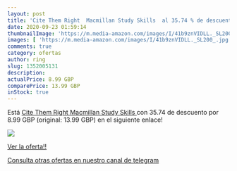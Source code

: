 ```yaml
---
layout: post
title: 'Cite Them Right  Macmillan Study Skills  al 35.74 % de descuento'
date: 2020-09-23 01:59:14
thumbnailImage: 'https://m.media-amazon.com/images/I/41b9znVIDLL._SL200_.jpg'
images: [ 'https://m.media-amazon.com/images/I/41b9znVIDLL._SL200_.jpg' ]
comments: true
category: ofertas
author: ring
slug: 1352005131
description:
actualPrice: 8.99 GBP
comparePrice: 13.99 GBP
inStock: true
---
```


Está [Cite Them Right  Macmillan Study Skills ](https://www.amazon.com/dp/1352005131/?tag=redken08-20) con 35.74 de descuento por 8.99 GBP (original: 13.99 GBP) en el siguiente enlace!

[![](https://m.media-amazon.com/images/I/41b9znVIDLL._SL200_.jpg)](https://www.amazon.com/dp/1352005131/?tag=redken08-20)

[Ver la oferta!!](https://www.amazon.com/dp/1352005131/?tag=redken08-20)

[Consulta otras ofertas en nuestro canal de telegram](https://t.me/s/ofertas25)
